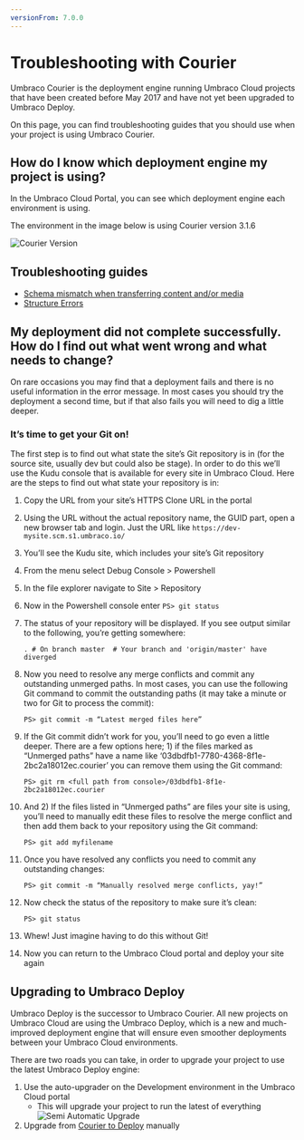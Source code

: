 ```yaml
---
versionFrom: 7.0.0
---
```


# Troubleshooting with Courier

Umbraco Courier is the deployment engine running Umbraco Cloud projects that have been created before May 2017 and have not yet been upgraded to Umbraco Deploy.

On this page, you can find troubleshooting guides that you should use when your project is using Umbraco Courier.

## How do I know which deployment engine my project is using?

In the Umbraco Cloud Portal, you can see which deployment engine each environment is using.

The environment in the image below is using Courier version 3.1.6

![Courier Version](images/version-courier.png)

## Troubleshooting guides

* [Schema mismatch when transferring content and/or media](Schema-Mismatch-Courier)
* [Structure Errors](Structure-Errors-Courier)

## My deployment did not complete successfully. How do I find out what went wrong and what needs to change?

On rare occasions you may find that a deployment fails and there is no useful information in the error message.  In most cases you should try the deployment a second time, but if that also fails you will need to dig a little deeper.

### It’s time to get your Git on!  

The first step is to find out what state the site’s Git repository is in (for the source site, usually dev but could also be stage). In order to do this we’ll use the Kudu console that is available for every site in Umbraco Cloud.  Here are the steps to find out what state your repository is in:

1. Copy the URL from your site’s HTTPS Clone URL in the portal

2. Using the URL without the actual repository name, the GUID part, open a new browser tab and login. Just the URL like `https://dev-mysite.scm.s1.umbraco.io/`

3. You’ll see the Kudu site, which includes your site’s Git repository

4. From the menu select Debug Console > Powershell

5. In the file explorer navigate to Site > Repository

6. Now in the Powershell console enter
  `PS> git status`

7. The status of your repository will be displayed. If you see output similar to the following, you’re getting somewhere:

    `. # On branch master  # Your branch and 'origin/master' have diverged`

8. Now you need to resolve any merge conflicts and commit any outstanding unmerged paths. In most cases, you can use the following Git command to commit the outstanding paths (it may take a minute or two for Git to process the commit):

    `PS> git commit -m “Latest merged files here”`

9. If the Git commit didn’t work for you, you’ll need to go even a little deeper. There are a few options here; 1) if the files marked as “Unmerged paths” have a name like ‘03dbdfb1-7780-4368-8f1e-2bc2a18012ec.courier’ you can remove them using the Git command:

    `PS> git rm <full path from console>/03dbdfb1-8f1e-2bc2a18012ec.courier`

10. And 2) If the files listed in “Unmerged paths” are files your site is using, you’ll need to manually edit these files to resolve the merge conflict and then add them back to your repository using the Git command:

    `PS> git add myfilename`

11. Once you have resolved any conflicts you need to commit any outstanding changes:

    `PS> git commit -m “Manually resolved merge conflicts, yay!”`

12. Now check the status of the repository to make sure it’s clean:

    `PS> git status`

13. Whew! Just imagine having to do this without Git!

14. Now you can return to the Umbraco Cloud portal and deploy your site again

## Upgrading to Umbraco Deploy

Umbraco Deploy is the successor to Umbraco Courier. All new projects on Umbraco Cloud are using the Umbraco Deploy, which is a new and much-improved deployment engine that will ensure even smoother deployments between your Umbraco Cloud environments.

There are two roads you can take, in order to upgrade your project to use the latest Umbraco Deploy engine:

1. Use the auto-upgrader on the Development environment in the Umbraco Cloud portal
    * This will upgrade your project to run the latest of everything
    ![Semi Automatic Upgrade](images/auto-upgrade.png)
2. Upgrade from [Courier to Deploy](../Moving-From-Courier-to-Deploy) manually
